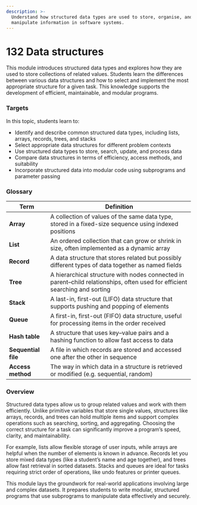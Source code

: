 ```yaml
---
description: >-
  Understand how structured data types are used to store, organise, and
  manipulate information in software systems.
---
```


# 132 Data structures

This module introduces structured data types and explores how they are used to store collections of related values. Students learn the differences between various data structures and how to select and implement the most appropriate structure for a given task. This knowledge supports the development of efficient, maintainable, and modular programs.

### **Targets**

In this topic, students learn to:

* Identify and describe common structured data types, including lists, arrays, records, trees, and stacks
* Select appropriate data structures for different problem contexts
* Use structured data types to store, search, update, and process data
* Compare data structures in terms of efficiency, access methods, and suitability
* Incorporate structured data into modular code using subprograms and parameter passing

### **Glossary**

| Term                | Definition                                                                                                                  |
| ------------------- | --------------------------------------------------------------------------------------------------------------------------- |
| **Array**           | A collection of values of the same data type, stored in a fixed-size sequence using indexed positions                       |
| **List**            | An ordered collection that can grow or shrink in size, often implemented as a dynamic array                                 |
| **Record**          | A data structure that stores related but possibly different types of data together as named fields                          |
| **Tree**            | A hierarchical structure with nodes connected in parent–child relationships, often used for efficient searching and sorting |
| **Stack**           | A last-in, first-out (LIFO) data structure that supports pushing and popping of elements                                    |
| **Queue**           | A first-in, first-out (FIFO) data structure, useful for processing items in the order received                              |
| **Hash table**      | A structure that uses key–value pairs and a hashing function to allow fast access to data                                   |
| **Sequential file** | A file in which records are stored and accessed one after the other in sequence                                             |
| **Access method**   | The way in which data in a structure is retrieved or modified (e.g. sequential, random)                                     |

### **Overview**

Structured data types allow us to group related values and work with them efficiently. Unlike primitive variables that store single values, structures like arrays, records, and trees can hold multiple items and support complex operations such as searching, sorting, and aggregating. Choosing the correct structure for a task can significantly improve a program’s speed, clarity, and maintainability.

For example, lists allow flexible storage of user inputs, while arrays are helpful when the number of elements is known in advance. Records let you store mixed data types (like a student’s name and age together), and trees allow fast retrieval in sorted datasets. Stacks and queues are ideal for tasks requiring strict order of operations, like undo features or printer queues.

This module lays the groundwork for real-world applications involving large and complex datasets. It prepares students to write modular, structured programs that use subprograms to manipulate data effectively and securely.
